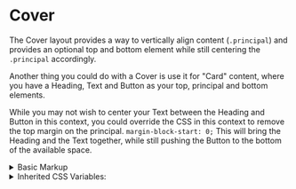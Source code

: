 <!-- This is the general documentation layout. Add or remove any sections as needed, but try to stay consistent across components. -->
# Cover

The Cover layout provides a way to vertically align content (`.principal`) and provides an optional top and bottom element while still centering the `.principal` accordingly.

Another thing you could do with a Cover is use it for "Card" content, where you have a Heading, Text and Button as your top, principal and bottom elements.

While you may not wish to center your Text between the Heading and Button in this context, you could override the CSS in this context to remove the top margin on the principal. `margin-block-start: 0;` This will bring the Heading and the Text together, while still pushing the Button to the bottom of the available space.

<details>
  <summary>Basic Markup</summary>
  ```
  <div class="cover">
    <div></div>
    <div class="principal"></div>
    <div></div>
  </div>
  ```
</details>

<details>
  <summary>Inherited CSS Variables:</summary>
  - `--gap`: *(--s0)* Sets the gap value between cover sections. Be sure to use the "Modal Scale" variables, `--s*`, though the default should be good for most cases.
  - `--cover-height`: *(100vh)* Sets the MINIMUM height of the cover.
  - `--cover-padding`: *(--s0)* By default the Cover layout has padding around the wrapping div. You may wish to have the cover go edge to edge (0), or some other padding value.
</details>
